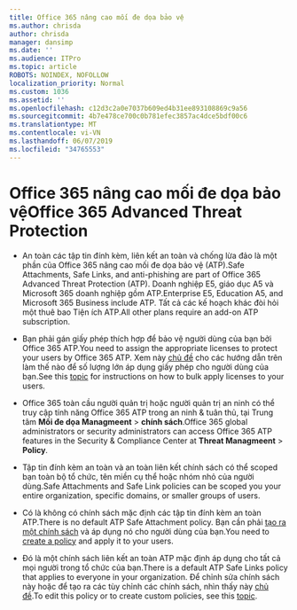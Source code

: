 ```yaml
---
title: Office 365 nâng cao mối đe dọa bảo vệ
ms.author: chrisda
author: chrisda
manager: dansimp
ms.date: ''
ms.audience: ITPro
ms.topic: article
ROBOTS: NOINDEX, NOFOLLOW
localization_priority: Normal
ms.custom: 1036
ms.assetid: ''
ms.openlocfilehash: c12d3c2a0e7037b609ed4b31ee893108869c9a56
ms.sourcegitcommit: 4b7e478ce700c0b781efec3857ac4dce5bdf00c6
ms.translationtype: MT
ms.contentlocale: vi-VN
ms.lasthandoff: 06/07/2019
ms.locfileid: "34765553"
---
```

# <a name="office-365-advanced-threat-protection"></a><span data-ttu-id="24d5b-102">Office 365 nâng cao mối đe dọa bảo vệ</span><span class="sxs-lookup"><span data-stu-id="24d5b-102">Office 365 Advanced Threat Protection</span></span>

- <span data-ttu-id="24d5b-103">An toàn các tập tin đính kèm, liên kết an toàn và chống lừa đảo là một phần của Office 365 nâng cao mối đe dọa bảo vệ (ATP).</span><span class="sxs-lookup"><span data-stu-id="24d5b-103">Safe Attachments, Safe Links, and anti-phishing are part of Office 365 Advanced Threat Protection (ATP).</span></span> <span data-ttu-id="24d5b-104">Doanh nghiệp E5, giáo dục A5 và Microsoft 365 doanh nghiệp gồm ATP.</span><span class="sxs-lookup"><span data-stu-id="24d5b-104">Enterprise E5, Education A5, and Microsoft 365 Business include ATP.</span></span> <span data-ttu-id="24d5b-105">Tất cả các kế hoạch khác đòi hỏi một thuê bao Tiện ích ATP.</span><span class="sxs-lookup"><span data-stu-id="24d5b-105">All other plans require an add-on ATP subscription.</span></span>

- <span data-ttu-id="24d5b-106">Bạn phải gán giấy phép thích hợp để bảo vệ người dùng của bạn bởi Office 365 ATP.</span><span class="sxs-lookup"><span data-stu-id="24d5b-106">You need to assign the appropriate licenses to protect your users by Office 365 ATP.</span></span> <span data-ttu-id="24d5b-107">Xem này [chủ đề](https://docs.microsoft.com/office365/admin/subscriptions-and-billing/assign-licenses-to-users) cho các hướng dẫn trên làm thế nào để số lượng lớn áp dụng giấy phép cho người dùng của bạn.</span><span class="sxs-lookup"><span data-stu-id="24d5b-107">See this [topic](https://docs.microsoft.com/office365/admin/subscriptions-and-billing/assign-licenses-to-users) for instructions on how to bulk apply licenses to your users.</span></span>

- <span data-ttu-id="24d5b-108">Office 365 toàn cầu người quản trị hoặc người quản trị an ninh có thể truy cập tính năng Office 365 ATP trong an ninh & tuân thủ, tại Trung tâm **Mối đe dọa Managmeent** \> **chính sách**.</span><span class="sxs-lookup"><span data-stu-id="24d5b-108">Office 365 global administrators or security administrators can access Office 365 ATP features in the Security & Compliance Center at **Threat Managmeent** \> **Policy**.</span></span>

- <span data-ttu-id="24d5b-109">Tập tin đính kèm an toàn và an toàn liên kết chính sách có thể scoped bạn toàn bộ tổ chức, tên miền cụ thể hoặc nhóm nhỏ của người dùng.</span><span class="sxs-lookup"><span data-stu-id="24d5b-109">Safe Attachments and Safe Link policies can be scoped you your entire organization, specific domains, or smaller groups of users.</span></span>

- <span data-ttu-id="24d5b-110">Có là không có chính sách mặc định các tập tin đính kèm an toàn ATP.</span><span class="sxs-lookup"><span data-stu-id="24d5b-110">There is no default ATP Safe Attachment policy.</span></span> <span data-ttu-id="24d5b-111">Bạn cần phải [tạo ra một chính sách](https://docs.microsoft.com/office365/securitycompliance/set-up-atp-safe-attachments-policies) và áp dụng nó cho người dùng của bạn.</span><span class="sxs-lookup"><span data-stu-id="24d5b-111">You need to [create a policy](https://docs.microsoft.com/office365/securitycompliance/set-up-atp-safe-attachments-policies) and apply it to your users.</span></span>

- <span data-ttu-id="24d5b-112">Đó là một chính sách liên kết an toàn ATP mặc định áp dụng cho tất cả mọi người trong tổ chức của bạn.</span><span class="sxs-lookup"><span data-stu-id="24d5b-112">There is a default ATP Safe Links policy that applies to everyone in your organization.</span></span> <span data-ttu-id="24d5b-113">Để chỉnh sửa chính sách này hoặc để tạo ra các tùy chỉnh các chính sách, nhìn thấy này [chủ đề](https://docs.microsoft.com/office365/securitycompliance/set-up-atp-safe-links-policies).</span><span class="sxs-lookup"><span data-stu-id="24d5b-113">To edit this policy or to create custom policies, see this [topic](https://docs.microsoft.com/office365/securitycompliance/set-up-atp-safe-links-policies).</span></span>
